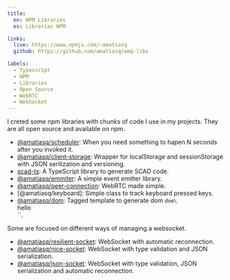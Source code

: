 ```yaml
---
title:
  en: NPM Libraries
  es: Librerías NPM

links:
  live: https://www.npmjs.com/~amatiasq
  github: https://github.com/amatiasq/amq-libs

labels:
  - Typescript
  - NPM
  - Libraries
  - Open Source
  - WebRTC
  - WebSocket
---
```


I creted some npm libraries with chunks of code I use in my projects.
They are all open source and available on npm.

- [@amatiasq/scheduler](https://www.npmjs.com/package/@amatiasq/scheduler): When you need something to hapen N seconds after you invoked it.
- [@amatiasq/client-storage](https://www.npmjs.com/package/@amatiasq/client-storage): Wrapper for localStorage and sessionStorage with JSON serilization and versioning.
- [scad-ts](https://www.npmjs.com/package/scad-ts): A TypeScript library to generate SCAD code.
- [@amatiasq/emmiter](https://www.npmjs.com/package/@amatiasq/emitter): A simple event emitter library.
- [@amatiasq/peer-connection](https://www.npmjs.com/package/@amatiasq/peer-connection): WebRTC made simple.
- [@amatiasq/keyboard]: Simple class to track keyboard pressed keys.
- [@amatiasq/dom](https://www.npmjs.com/package/@amatiasq/dom): Tagged template to generate dom `dom\`<div>hello</div>\``.

Some are focused on different ways of managing a websocket.

- [@amatiasq/resilient-socket](https://www.npmjs.com/package/@amatiasq/resilient-socket): WebSocket with automatic reconnection.
- [@amatiasq/nice-socket](https://www.npmjs.com/package/@amatiasq/nice-socket): WebSocket with type validation and JSON serialization.
- [@amatiasq/json-socket](https://www.npmjs.com/package/@amatiasq/json-socket): WebSocket with type validation, JSON serialization and automatic reconnection.
